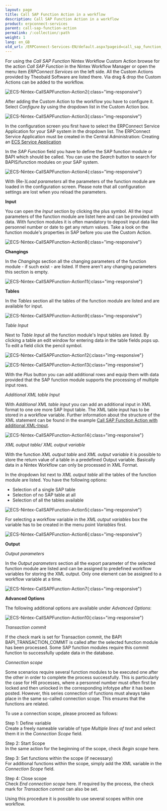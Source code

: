 ```yaml
---
layout: page
title: Call SAP Function Action in a workflow
description: Call SAP Function Action in a workflow
product: erpconnect-services
parent: call-sap-function-action
permalink: /:collection/:path
weight: 1
lang: en_GB
old_url: /ERPConnect-Services-EN/default.aspx?pageid=call_sap_function_action_in_a_workflow
---
```


For using the *Call SAP Function* Nintex Workflow Custom Action browse for the action *Call SAP Function* in the Nintex Workflow Manager or open the menu item *ERPConnect Services* on the left side. All the Custom Actions provided by Theobald Software are listed there. Via drag & drop the Custom Actions can be added to the workflow.


![ECS-Nintex-CallSAPFunction-Action2](/img/content/ECS-Nintex-CallSAPFunction-Action2.png){:class="img-responsive"}

After adding the Custom Action to the workflow you have to configure it. Select *Configure by* using the dropdown list in the Custom Action box.   

![ECS-Nintex-CallSAPFunction-Action3](/img/content/ECS-Nintex-CallSAPFunction-Action3.png){:class="img-responsive"}

In the configuration screen you first have to select the ERPConnect Service Application for your SAP system in the dropdown list. The ERPConnect Service Application must be created in the Central Administration: Creating an [ECS Service Application](../../../../ecs/configuration/creating-an-ecs-service-app) 

In the *SAP Function* field you have to define the SAP function module or BAPI which should be called. You can use the *Search* button to search for BAPIS/function modules on your SAP system.


![ECS-Nintex-CallSAPFunction-Action4](/img/content/ECS-Nintex-CallSAPFunction-Action4.png){:class="img-responsive"}

With (Re-)*Load parameters* all the parameters of the function module are loaded in the configuration screen.
Please note that all configuration settings are lost when you reload the parameters.      

**Input**

You can open the *Input* section by clicking the plus symbol. All the input parameters of the function module are listet here and can be provided with data. With function modules it is often mandatory to deposit input data like personnel number or date to get any return values. Take a look on the function module's properties in SAP before you use the Custom Action.     


![ECS-Nintex-CallSAPFunction-Action8](/img/content/ECS-Nintex-CallSAPFunction-Action8.png){:class="img-responsive"}

**Changings**

In the *Changings* section all the changing parameters of the function module - if such exist - are listed. If there aren't any changing parameters this section is empty. 


![ECS-Nintex-CallSAPFunction-Action11](/img/content/ECS-Nintex-CallSAPFunction-Action11.png){:class="img-responsive"}

**Tables**

In the *Tables* section all the tables of the function module are listed and are available for input. 


![ECS-Nintex-CallSAPFunction-Action9](/img/content/ECS-Nintex-CallSAPFunction-Action9.png){:class="img-responsive"}

*Table Input*

Next to *Table Input* all the function module's Input tables are listed. By clicking a table an edit window for entering data in the table fields pops up. To edit a field click the pencil symbol.    

![ECS-Nintex-CallSAPFunction-Action12](/img/content/ECS-Nintex-CallSAPFunction-Action12.png){:class="img-responsive"}


![ECS-Nintex-CallSAPFunction-Action13](/img/content/ECS-Nintex-CallSAPFunction-Action13.png){:class="img-responsive"}

With the *Plus* button you can add additional rows and equip them with data provided that the SAP function module supports the processing of multiple input rows.

*Additional XML table Input*

With *Additional XML table input* you can add an additional input in XML format to one ore more SAP Input table. The XML table input has to be stored in a workflow variable. Further information about the structure of the XML statement can be found in the example [Call SAP Function Action with additional XML-Input](./call-sap-function-action-with-additional-xml-input). 


![ECS-Nintex-CallSAPFunction-Action14](/img/content/ECS-Nintex-CallSAPFunction-Action14.png){:class="img-responsive"}

*XML output table/ XML output variable*

With the function *XML output table* and *XML output variable* it is possible to store the return value of a table in a predefined Output variable. Basically data in a Nintex Workflow can only be processed in XML Format.

In the dropdown list next to *XML output table* all the tables of the function module are listed. You have the following options:

- Selection of a single SAP table
- Selection of no SAP table at all
- Selection of all the tables available

![ECS-Nintex-CallSAPFunction-Action5](/img/content/ECS-Nintex-CallSAPFunction-Action5.png){:class="img-responsive"}  

For selecting a workflow variable in the *XML output variables* box the variable has to be created in the menu point *Variables* first.  


![ECS-Nintex-CallSAPFunction-Action6](/img/content/ECS-Nintex-CallSAPFunction-Action6.png){:class="img-responsive"}

**Output**

*Output parameters*

In the *Output parameters* section all the export parameter of the selected function module are listed and can be assigned to predefined workflow variables for storing the XML output. Only one element can be assigned to a workflow variable at a time.  


![ECS-Nintex-CallSAPFunction-Action7](/img/content/ECS-Nintex-CallSAPFunction-Action7.png){:class="img-responsive"}

**Advanced Options**

The following additional options are available under *Advanced Options*:

![ECS-Nintex-CallSAPFunction-Action10](/img/content/ECS-Nintex-CallSAPFunction-Action10.png){:class="img-responsive"}

*Transaction commit* 


If the check mark is set for Transaction commit, the BAPI BAPI_TRANSACTION_COMMIT is called after the selected function module has been processed. Some SAP function modules require this commit function to successfully update data in the database. 


*Connection scope*


Some scenarios require several function modules to be executed one after the other in order to complete the process successfully. This is particularly the case for HR processes, where a personnel number must often first be locked and then unlocked in the corresponding infotype after it has been posted. However, this series connection of functions must always take place in the same so-called connection scope. This ensures that the functions are related.


To use a connection scope, please proceed as follows:


Step 1: Define variable<br>
Create a freely nameable variable of type *Multiple lines of text* and select them it in the *Connection Scope* field. 


Step 2: Start Scope<br>
In the same action for the beginning of the scope, check *Begin scope* here. 


Step 3: Set functions within the scope (if necessary)<br>
For additional functions within the scope, simply add the XML variable in the *Connection Scope* field.


Step 4: Close scope<br> 
Check *End connection scope* here. If required by the process, the check mark for *Transaction commit* can also be set.  


Using this procedure it is possible to use several scopes within one workflow. 